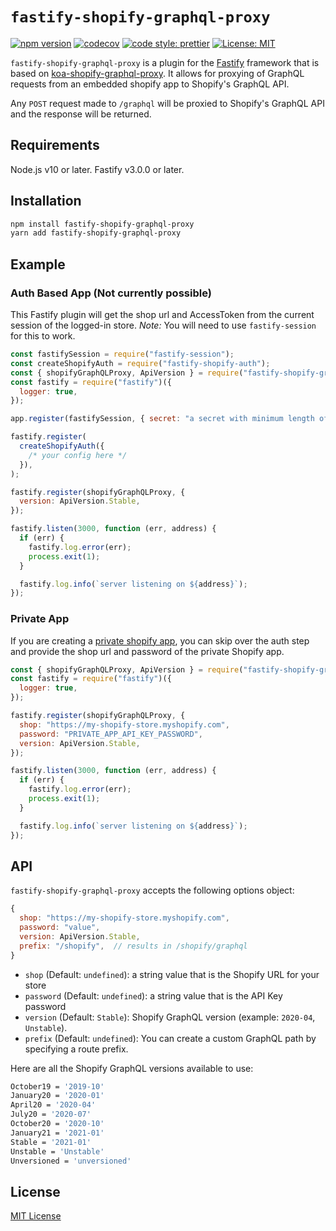 # `fastify-shopify-graphql-proxy`

[![npm version](https://badge.fury.io/js/fastify-shopify-graphql-proxy.svg)](https://badge.fury.io/js/fastify-shopify-graphql-proxy)
[![codecov](https://codecov.io/gh/Asjas/fastify-shopify-graphql-proxy/branch/master/graph/badge.svg?token=IHWSO9MQ7B)](https://codecov.io/gh/Asjas/fastify-shopify-graphql-proxy)
[![code style: prettier](https://img.shields.io/badge/code_style-prettier-ff69b4.svg)](https://github.com/prettier/prettier)
[![License: MIT](https://img.shields.io/badge/License-MIT-blue.svg)](LICENSE.md)

`fastify-shopify-graphql-proxy` is a plugin for the [Fastify](https://github.com/fastify/fastify) framework that is
based on [koa-shopify-graphql-proxy](https://github.com/Shopify/quilt/tree/master/packages/koa-shopify-graphql-proxy).
It allows for proxying of GraphQL requests from an embedded shopify app to Shopify's GraphQL API.

Any `POST` request made to `/graphql` will be proxied to Shopify's GraphQL API and the response will be returned.

## Requirements

Node.js v10 or later. Fastify v3.0.0 or later.

## Installation

```sh
npm install fastify-shopify-graphql-proxy
yarn add fastify-shopify-graphql-proxy
```

## Example

### Auth Based App (Not currently possible)

This Fastify plugin will get the shop url and AccessToken from the current session of the logged-in store. _*Note:*_ You
will need to use `fastify-session` for this to work.

```js
const fastifySession = require("fastify-session");
const createShopifyAuth = require("fastify-shopify-auth");
const { shopifyGraphQLProxy, ApiVersion } = require("fastify-shopify-graphql-proxy");
const fastify = require("fastify")({
  logger: true,
});

app.register(fastifySession, { secret: "a secret with minimum length of 32 characters" });

fastify.register(
  createShopifyAuth({
    /* your config here */
  }),
);

fastify.register(shopifyGraphQLProxy, {
  version: ApiVersion.Stable,
});

fastify.listen(3000, function (err, address) {
  if (err) {
    fastify.log.error(err);
    process.exit(1);
  }

  fastify.log.info(`server listening on ${address}`);
});
```

### Private App

If you are creating a [private shopify app](https://help.shopify.com/en/manual/apps/private-apps), you can skip over the
auth step and provide the shop url and password of the private Shopify app.

```js
const { shopifyGraphQLProxy, ApiVersion } = require("fastify-shopify-graphql-proxy");
const fastify = require("fastify")({
  logger: true,
});

fastify.register(shopifyGraphQLProxy, {
  shop: "https://my-shopify-store.myshopify.com",
  password: "PRIVATE_APP_API_KEY_PASSWORD",
  version: ApiVersion.Stable,
});

fastify.listen(3000, function (err, address) {
  if (err) {
    fastify.log.error(err);
    process.exit(1);
  }

  fastify.log.info(`server listening on ${address}`);
});
```

## API

`fastify-shopify-graphql-proxy` accepts the following options object:

```js
{
  shop: "https://my-shopify-store.myshopify.com",
  password: "value",
  version: ApiVersion.Stable,
  prefix: "/shopify",  // results in /shopify/graphql
}
```

- `shop` (Default: `undefined`): a string value that is the Shopify URL for your store
- `password` (Default: `undefined`): a string value that is the API Key password
- `version` (Default: `Stable`): Shopify GraphQL version (example: `2020-04`, `Unstable`).
- `prefix` (Default: `undefined`): You can create a custom GraphQL path by specifying a route prefix.

Here are all the Shopify GraphQL versions available to use:

```sh
October19 = '2019-10'
January20 = '2020-01'
April20 = '2020-04'
July20 = '2020-07'
October20 = '2020-10'
January21 = '2021-01'
Stable = '2021-01'
Unstable = 'Unstable'
Unversioned = 'unversioned'
```

## License

[MIT License](LICENSE)
